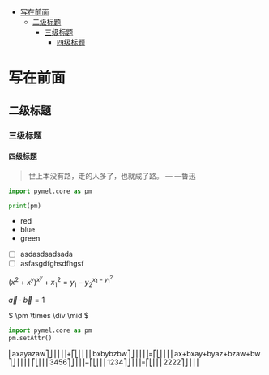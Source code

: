 - [写在前面](#写在前面)
  - [二级标题](#二级标题)
    - [三级标题](#三级标题)
      - [四级标题](#四级标题)
# 写在前面

## 二级标题

### 三级标题

#### 四级标题

> 世上本没有路，走的人多了，也就成了路。
> — —鲁迅

```python
import pymel.core as pm

print(pm)
```

* red
* blue
* green

-[ ] asdasdsadsada
-[ ] asfasgdfghsdfhgsf

$(x^2 + x^y )^{x^y}+ x_1^2= y_1 - y_2^{x_1-y_1^2}$

$\vec a \cdot \vec b = 1$

$ \pm \times \div \mid $

```Python
import pymel.core as pm
pm.setAttr()
```


⎢axayazaw⎤⎦⎥⎥⎥⎥+⎡⎣⎢⎢⎢⎢bxbybzbw⎤⎦⎥⎥⎥⎥=⎡⎣⎢⎢⎢⎢ax+bxay+byaz+bzaw+bw⎤⎦⎥⎥⎥⎥
⎡⎣⎢⎢⎢3456⎤⎦⎥⎥⎥−⎡⎣⎢⎢⎢1234⎤⎦⎥⎥⎥=⎡⎣⎢⎢⎢2222⎤⎦⎥⎥⎥